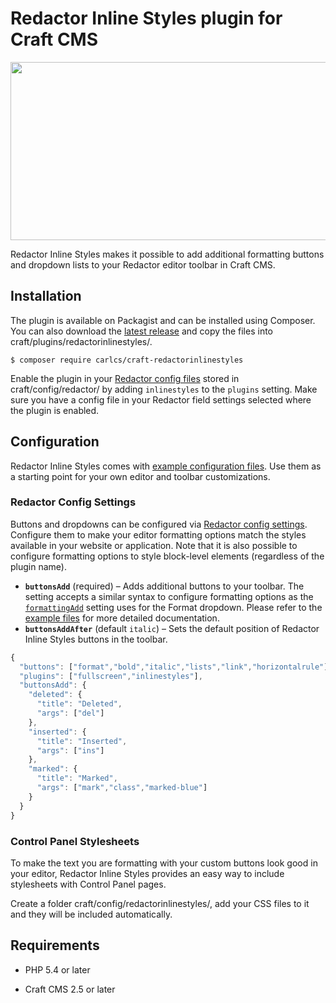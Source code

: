 # Redactor Inline Styles plugin for Craft CMS

<img src="https://github.com/carlcs/craft-redactorinlinestyles/blob/v2/resources/screenshot.png" width="515" height="285">

Redactor Inline Styles makes it possible to add additional formatting buttons and dropdown lists to your Redactor editor toolbar in Craft CMS.

## Installation

The plugin is available on Packagist and can be installed using Composer. You can also download the [latest release][0] and copy the files into craft/plugins/redactorinlinestyles/.

```
$ composer require carlcs/craft-redactorinlinestyles
```

Enable the plugin in your [Redactor config files][1] stored in craft/config/redactor/ by adding `inlinestyles` to the `plugins` setting. Make sure you have a config file in your Redactor field settings selected where the plugin is enabled.

## Configuration

Redactor Inline Styles comes with [example configuration files][2]. Use them as a starting point for your own editor and toolbar customizations.

### Redactor Config Settings

Buttons and dropdowns can be configured via [Redactor config settings][1]. Configure them to make your editor formatting options match the styles available in your website or application. Note that it is also possible to configure formatting options to style block-level elements (regardless of the plugin name).

- **`buttonsAdd`** (required) – Adds additional buttons to your toolbar. The setting accepts a similar syntax to configure formatting options as the [`formattingAdd`][3] setting uses for the Format dropdown. Please refer to the [example files][2] for more detailed documentation.
- **`buttonsAddAfter`** (default `italic`) – Sets the default position of Redactor Inline Styles buttons in the toolbar.

```javascript
{
  "buttons": ["format","bold","italic","lists","link","horizontalrule"],
  "plugins": ["fullscreen","inlinestyles"],
  "buttonsAdd": {
    "deleted": {
      "title": "Deleted",
      "args": ["del"]
    },
    "inserted": {
      "title": "Inserted",
      "args": ["ins"]
    },
    "marked": {
      "title": "Marked",
      "args": ["mark","class","marked-blue"]
    }
  }
}
```

### Control Panel Stylesheets

To make the text you are formatting with your custom buttons look good in your editor, Redactor Inline Styles provides an easy way to include stylesheets with Control Panel pages.

Create a folder craft/config/redactorinlinestyles/, add your CSS files to it and they will be included automatically.

## Requirements

- PHP 5.4 or later
- Craft CMS 2.5 or later


  [0]: https://github.com/carlcs/craft-redactorinlinestyles/releases/latest
  [1]: https://craftcms.com/docs/rich-text-fields#redactor-configs
  [2]: _examples/
  [3]: https://imperavi.com/redactor/docs/settings/formatting/#setting-formattingAdd
